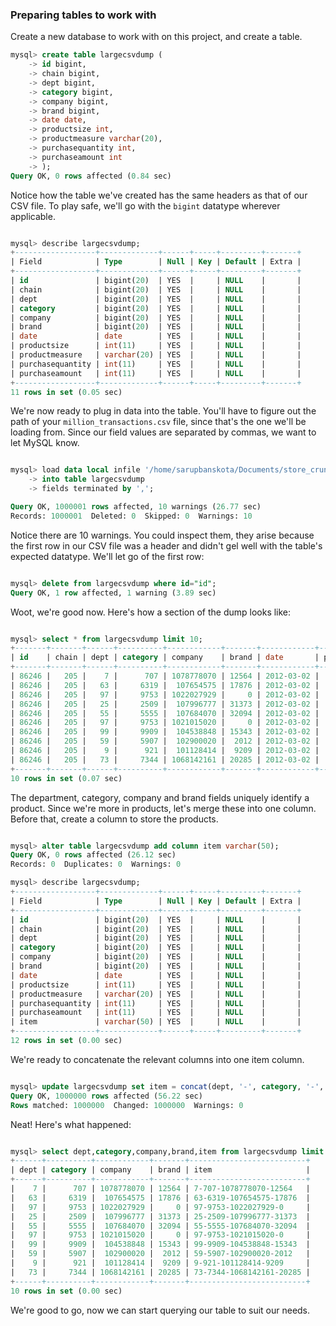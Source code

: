 ### Preparing tables to work with

Create a new database to work with on this project, and create a table.

```sql 
mysql> create table largecsvdump (
    -> id bigint, 
    -> chain bigint,
    -> dept bigint,
    -> category bigint,
    -> company bigint,
    -> brand bigint,
    -> date date,
    -> productsize int,
    -> productmeasure varchar(20),
    -> purchasequantity int,
    -> purchaseamount int
    -> );
Query OK, 0 rows affected (0.84 sec)

```

Notice how the table we've created has the same headers as that of our CSV file. To play safe, we'll go with the `bigint` datatype wherever applicable. 

```sql

mysql> describe largecsvdump;
+------------------+-------------+------+-----+---------+-------+
| Field            | Type        | Null | Key | Default | Extra |
+------------------+-------------+------+-----+---------+-------+
| id               | bigint(20)  | YES  |     | NULL    |       |
| chain            | bigint(20)  | YES  |     | NULL    |       |
| dept             | bigint(20)  | YES  |     | NULL    |       |
| category         | bigint(20)  | YES  |     | NULL    |       |
| company          | bigint(20)  | YES  |     | NULL    |       |
| brand            | bigint(20)  | YES  |     | NULL    |       |
| date             | date        | YES  |     | NULL    |       |
| productsize      | int(11)     | YES  |     | NULL    |       |
| productmeasure   | varchar(20) | YES  |     | NULL    |       |
| purchasequantity | int(11)     | YES  |     | NULL    |       |
| purchaseamount   | int(11)     | YES  |     | NULL    |       |
+------------------+-------------+------+-----+---------+-------+
11 rows in set (0.05 sec)

```

We're now ready to plug in data into the table. You'll have to figure out the path of your `million_transactions.csv` file, since that's the one we'll be loading from. Since our field values are separated by commas, we want to let MySQL know.

``` sql

mysql> load data local infile '/home/sarupbanskota/Documents/store_crunch/million_transactions.csv'
    -> into table largecsvdump
    -> fields terminated by ',';

Query OK, 1000001 rows affected, 10 warnings (26.77 sec)
Records: 1000001  Deleted: 0  Skipped: 0  Warnings: 10

```

Notice there are 10 warnings. You could inspect them, they arise because the first row in our CSV file was a header and didn't gel well with the table's expected datatype. We'll let go of the first row: 

```sql

mysql> delete from largecsvdump where id="id";
Query OK, 1 row affected, 1 warning (3.89 sec)

```

Woot, we're good now. Here's how a section of the dump looks like: 

```sql

mysql> select * from largecsvdump limit 10;
+-------+-------+------+----------+------------+-------+------------+-------------+----------------+------------------+----------------+
| id    | chain | dept | category | company    | brand | date       | productsize | productmeasure | purchasequantity | purchaseamount |
+-------+-------+------+----------+------------+-------+------------+-------------+----------------+------------------+----------------+
| 86246 |   205 |    7 |      707 | 1078778070 | 12564 | 2012-03-02 |          12 | OZ             |                1 |              8 |
| 86246 |   205 |   63 |     6319 |  107654575 | 17876 | 2012-03-02 |          64 | OZ             |                1 |              2 |
| 86246 |   205 |   97 |     9753 | 1022027929 |     0 | 2012-03-02 |           1 | CT             |                1 |              6 |
| 86246 |   205 |   25 |     2509 |  107996777 | 31373 | 2012-03-02 |          16 | OZ             |                1 |              2 |
| 86246 |   205 |   55 |     5555 |  107684070 | 32094 | 2012-03-02 |          16 | OZ             |                2 |             10 |
| 86246 |   205 |   97 |     9753 | 1021015020 |     0 | 2012-03-02 |           1 | CT             |                1 |              8 |
| 86246 |   205 |   99 |     9909 |  104538848 | 15343 | 2012-03-02 |          16 | OZ             |                1 |              2 |
| 86246 |   205 |   59 |     5907 |  102900020 |  2012 | 2012-03-02 |          16 | OZ             |                1 |              1 |
| 86246 |   205 |    9 |      921 |  101128414 |  9209 | 2012-03-02 |           4 | OZ             |                2 |              2 |
| 86246 |   205 |   73 |     7344 | 1068142161 | 20285 | 2012-03-02 |           8 | CT             |                1 |              6 |
+-------+-------+------+----------+------------+-------+------------+-------------+----------------+------------------+----------------+
10 rows in set (0.07 sec)

```

The department, category, company and brand fields uniquely identify a product. Since we're more in products, let's merge these into one column. Before that, create a column to store the products.

```sql

mysql> alter table largecsvdump add column item varchar(50);
Query OK, 0 rows affected (26.12 sec)
Records: 0  Duplicates: 0  Warnings: 0

mysql> describe largecsvdump;
+------------------+-------------+------+-----+---------+-------+
| Field            | Type        | Null | Key | Default | Extra |
+------------------+-------------+------+-----+---------+-------+
| id               | bigint(20)  | YES  |     | NULL    |       |
| chain            | bigint(20)  | YES  |     | NULL    |       |
| dept             | bigint(20)  | YES  |     | NULL    |       |
| category         | bigint(20)  | YES  |     | NULL    |       |
| company          | bigint(20)  | YES  |     | NULL    |       |
| brand            | bigint(20)  | YES  |     | NULL    |       |
| date             | date        | YES  |     | NULL    |       |
| productsize      | int(11)     | YES  |     | NULL    |       |
| productmeasure   | varchar(20) | YES  |     | NULL    |       |
| purchasequantity | int(11)     | YES  |     | NULL    |       |
| purchaseamount   | int(11)     | YES  |     | NULL    |       |
| item             | varchar(50) | YES  |     | NULL    |       |
+------------------+-------------+------+-----+---------+-------+
12 rows in set (0.00 sec)

```

We're ready to concatenate the relevant columns into one item column.

```sql

mysql> update largecsvdump set item = concat(dept, '-', category, '-', company, '-', brand);
Query OK, 1000000 rows affected (56.22 sec)
Rows matched: 1000000  Changed: 1000000  Warnings: 0

```

Neat! Here's what happened: 

```sql

mysql> select dept,category,company,brand,item from largecsvdump limit 10;
+------+----------+------------+-------+--------------------------+
| dept | category | company    | brand | item                     |
+------+----------+------------+-------+--------------------------+
|    7 |      707 | 1078778070 | 12564 | 7-707-1078778070-12564   |
|   63 |     6319 |  107654575 | 17876 | 63-6319-107654575-17876  |
|   97 |     9753 | 1022027929 |     0 | 97-9753-1022027929-0     |
|   25 |     2509 |  107996777 | 31373 | 25-2509-107996777-31373  |
|   55 |     5555 |  107684070 | 32094 | 55-5555-107684070-32094  |
|   97 |     9753 | 1021015020 |     0 | 97-9753-1021015020-0     |
|   99 |     9909 |  104538848 | 15343 | 99-9909-104538848-15343  |
|   59 |     5907 |  102900020 |  2012 | 59-5907-102900020-2012   |
|    9 |      921 |  101128414 |  9209 | 9-921-101128414-9209     |
|   73 |     7344 | 1068142161 | 20285 | 73-7344-1068142161-20285 |
+------+----------+------------+-------+--------------------------+
10 rows in set (0.00 sec)

```

We're good to go, now we can start querying our table to suit our needs.

